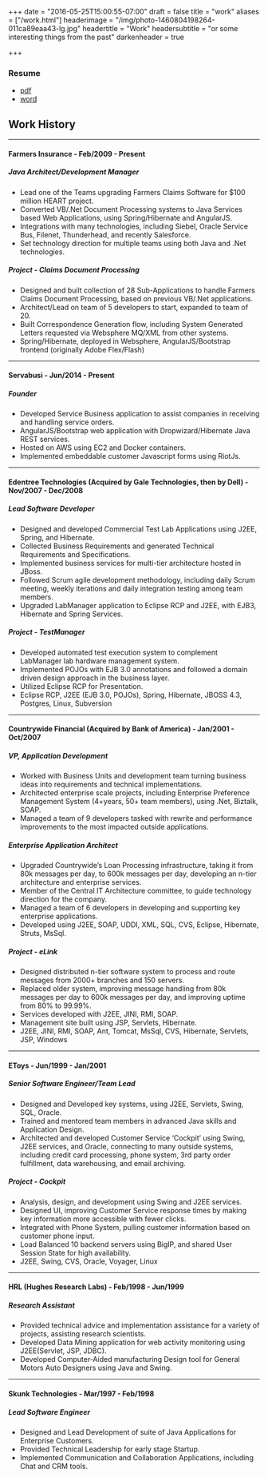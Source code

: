 +++
date = "2016-05-25T15:00:55-07:00"
draft = false
title = "work"
aliases = ["/work.html"]
headerimage = "/img/photo-1460804198264-011ca89eaa43-lg.jpg"
headertitle = "Work"
headersubtitle = "or some interesting things from the past"
darkenheader = true

+++
### Resume
* [pdf](/shanewordresume.pdf)
* [word](/shanewordresume.docx)

## Work History  

---

#### Farmers Insurance - Feb/2009 - Present

##### Java Architect/Development Manager
* Lead one of the Teams upgrading Farmers Claims Software for $100 million HEART project.
* Converted VB/.Net Document Processing systems to Java Services based Web Applications, using Spring/Hibernate and AngularJS.
* Integrations with many technologies, including Siebel, Oracle Service Bus, Filenet, Thunderhead, and recently Salesforce.
* Set technology direction for multiple teams using both Java and .Net technologies.

##### Project - Claims Document Processing
* Designed and built collection of 28 Sub-Applications to handle Farmers Claims Document Processing, based on previous VB/.Net applications.
* Architect/Lead on team of 5 developers to start, expanded to team of 20.
* Built Correspondence Generation flow, including System Generated Letters requested via Websphere MQ/XML from other systems.
* Spring/Hibernate, deployed in Websphere, AngularJS/Bootstrap frontend (originally Adobe Flex/Flash)

---
#### Servabusi - Jun/2014 - Present

##### Founder
* Developed Service Business application to assist companies in receiving and handling service orders.
* AngularJS/Bootstrap web application with Dropwizard/Hibernate Java REST services.
* Hosted on AWS using EC2 and Docker containers.
* Implemented embeddable customer Javascript forms using RiotJs.

---
#### Edentree Technologies (Acquired by Gale Technologies, then by Dell) - Nov/2007 - Dec/2008

##### Lead Software Developer
* Designed and developed Commercial Test Lab Applications using J2EE, Spring, and Hibernate.
* Collected Business Requirements and generated Technical Requirements and Specifications.
* Implemented business services for multi-tier architecture hosted in JBoss.
* Followed Scrum agile development methodology, including daily Scrum meeting, weekly iterations and daily integration testing among team members.
* Upgraded LabManager application to Eclipse RCP and J2EE, with EJB3, Hibernate and Spring Services.

##### Project - TestManager
* Developed automated test execution system to complement LabManager lab hardware management system.
* Implemented POJOs with EJB 3.0 annotations and followed a domain driven design approach in the business layer.
* Utilized Eclipse RCP for Presentation.
* Eclipse RCP, J2EE (EJB 3.0, POJOs), Spring, Hibernate, JBOSS 4.3, Postgres, Linux, Subversion

---
#### Countrywide Financial (Acquired by Bank of America) - Jan/2001 - Oct/2007

##### VP, Application Development
* Worked with Business Units and development team turning business ideas into requirements and technical implementations.
* Architected enterprise scale projects, including Enterprise Preference Management System (4+years, 50+ team members), using .Net, Biztalk, SOAP.
* Managed a team of 9 developers tasked with rewrite and performance improvements to the most impacted outside applications.

##### Enterprise Application Architect
* Upgraded Countrywide’s Loan Processing infrastructure, taking it from 80k messages per day, to 600k messages per day, developing an n-tier architecture and enterprise services.
* Member of the Central IT Architecture committee, to guide technology direction for the company.
* Managed a team of 6 developers in developing and supporting key enterprise applications.
* Developed using J2EE, SOAP, UDDI, XML, SQL, CVS, Eclipse, Hibernate, Struts, MsSql.

##### Project - eLink
* Designed distributed n-tier software system to process and route messages from 2000+ branches and 150 servers.
* Replaced older system, improving message handling from 80k messages per day to 600k messages per day, and improving uptime from 80% to 99.99%.
* Services developed with J2EE, JINI, RMI, SOAP.
* Management site built using JSP, Servlets, Hibernate.
* J2EE, JINI, RMI, SOAP, Ant, Tomcat, MsSql, CVS, Hibernate, Servlets, JSP, Windows

---
#### EToys - Jun/1999 - Jan/2001

##### Senior Software Engineer/Team Lead
* Designed and Developed key systems, using J2EE, Servlets, Swing, SQL, Oracle.
* Trained and mentored team members in advanced Java skills and Application Design.
* Architected and developed Customer Service ‘Cockpit’ using Swing, J2EE services, and Oracle, connecting to many outside systems, including credit card processing, phone system, 3rd party order fulfillment, data warehousing, and email archiving.

##### Project - Cockpit
* Analysis, design, and development using Swing and J2EE services.
* Designed UI, improving Customer Service response times by making key information more accessible with fewer clicks.
* Integrated with Phone System, pulling customer information based on customer phone input.
* Load Balanced 10 backend servers using BigIP, and shared User Session State for high availability.
* J2EE, Swing, CVS, Oracle, Voyager, Linux

---
#### HRL (Hughes Research Labs) - Feb/1998 - Jun/1999

##### Research Assistant
* Provided technical advice and implementation assistance for a variety of projects, assisting research scientists.
* Developed Data Mining application for web activity monitoring using J2EE(Servlet, JSP, JDBC).
* Developed Computer-Aided manufacturing Design tool for General Motors Auto Designers using Java and Swing.

---
#### Skunk Technologies - Mar/1997 - Feb/1998

##### Lead Software Engineer
* Designed and Lead Development of suite of Java Applications for Enterprise Customers.
* Provided Technical Leadership for early stage Startup.
* Implemented Communication and Collaboration Applications, including Chat and CRM tools.
